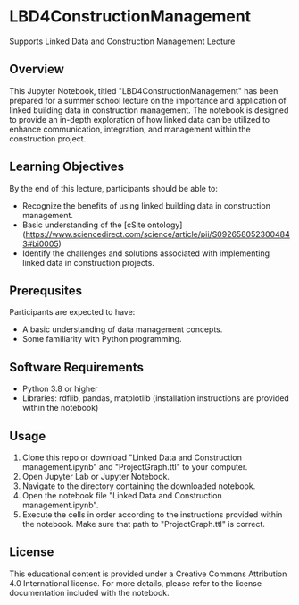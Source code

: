 # LBD4ConstructionManagement
Supports Linked Data and Construction Management Lecture 
## Overview
This Jupyter Notebook, titled "LBD4ConstructionManagement" has been prepared for a summer school lecture on the importance and application of linked building data in construction management. The notebook is designed to provide an in-depth exploration of how linked data can be utilized to enhance communication, integration, and management within the construction project.

## Learning Objectives
By the end of this lecture, participants should be able to:

* Recognize the benefits of using linked building data in construction management.
* Basic understanding of the [cSite ontology] (https://www.sciencedirect.com/science/article/pii/S0926580523004843#bi0005)
* Identify the challenges and solutions associated with implementing linked data in construction projects.

## Prerequsites
Participants are expected to have:

* A basic understanding of data management concepts.
* Some familiarity with Python programming.

## Software Requirements
* Python 3.8 or higher
* Libraries: rdflib, pandas, matplotlib (installation instructions are provided within the notebook)

## Usage

1. Clone this repo or download "Linked Data and Construction management.ipynb" and "ProjectGraph.ttl" to your computer.
2. Open Jupyter Lab or Jupyter Notebook.
3. Navigate to the directory containing the downloaded notebook.
4. Open the notebook file "Linked Data and Construction management.ipynb".
5. Execute the cells in order according to the instructions provided within the notebook. Make sure that path to "ProjectGraph.ttl" is correct.

## License

This educational content is provided under a Creative Commons Attribution 4.0 International license. For more details, please refer to the license documentation included with the notebook.
